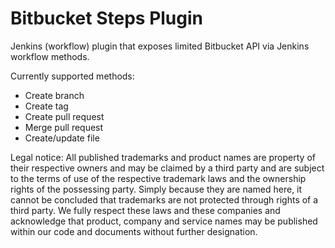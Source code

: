 # Bitbucket Steps Plugin
Jenkins (workflow) plugin that exposes limited Bitbucket API via Jenkins workflow methods.

Currently supported methods:
* Create branch
* Create tag
* Create pull request
* Merge pull request
* Create/update file

Legal notice:
All published trademarks and product names are property of their respective owners and may be claimed by a third party and are subject to the terms of use of the respective trademark laws and the ownership rights of the possessing party. Simply because they are named here, it cannot be concluded that trademarks are not protected through rights of a third party.
We fully respect these laws and these companies and acknowledge that product, company and service names may be published within our code and documents without further designation.
